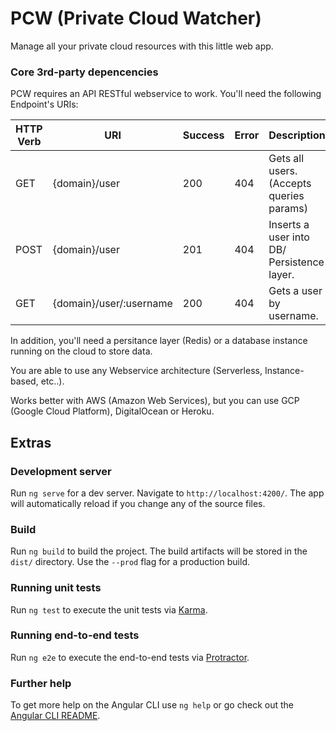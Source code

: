 # PCW (Private Cloud Watcher)

Manage all your private cloud resources with this little web app.

### Core 3rd-party depencencies

PCW requires an API RESTful webservice to work. You'll need the following Endpoint's URIs:

| HTTP Verb | URI                     | Success | Error | Description                                |
|-----------|-------------------------|---------|-------|--------------------------------------------|
| GET       | {domain}/user           | 200     | 404   | Gets all users. (Accepts queries params)   |
| POST      | {domain}/user           | 201     | 404   | Inserts a user into DB/ Persistence layer. |
| GET       | {domain}/user/:username | 200     | 404   | Gets a user by username.                   |

In addition, you'll need a persitance layer (Redis) or a database instance running on the cloud to store data.

You are able to use any Webservice architecture (Serverless, Instance-based, etc..).

Works better with AWS (Amazon Web Services), but you can use GCP (Google Cloud Platform), DigitalOcean or Heroku.

## Extras

### Development server

Run `ng serve` for a dev server. Navigate to `http://localhost:4200/`. The app will automatically reload if you change any of the source files.

### Build

Run `ng build` to build the project. The build artifacts will be stored in the `dist/` directory. Use the `--prod` flag for a production build.

### Running unit tests

Run `ng test` to execute the unit tests via [Karma](https://karma-runner.github.io).

### Running end-to-end tests

Run `ng e2e` to execute the end-to-end tests via [Protractor](http://www.protractortest.org/).

### Further help

To get more help on the Angular CLI use `ng help` or go check out the [Angular CLI README](https://github.com/angular/angular-cli/blob/master/README.md).
